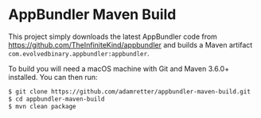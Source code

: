 AppBundler Maven Build
======================

This project simply downloads the latest AppBundler code from https://github.com/TheInfiniteKind/appbundler
and builds a Maven artifact `com.evolvedbinary.appbundler:appbundler`.

To build you will need a macOS machine with Git and Maven 3.6.0+ installed. You can then run:
```bash
$ git clone https://github.com/adamretter/appbundler-maven-build.git
$ cd appbundler-maven-build
$ mvn clean package
```
